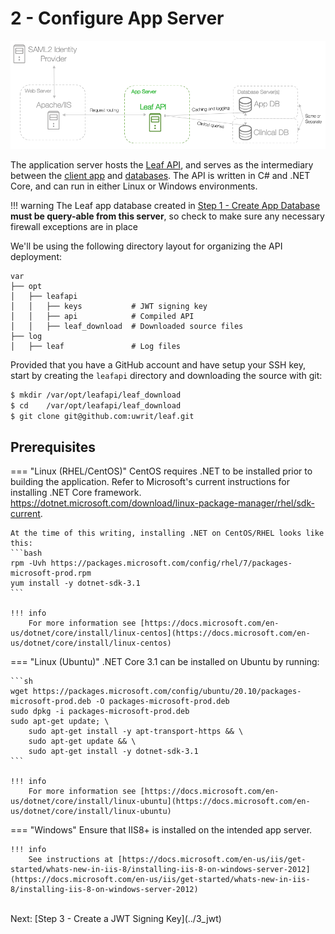 # 2 - Configure App Server

![Infra](../images/infra_app_focus.png "Architecure-Focus-Example") 

The application server hosts the <a href="https://github.com/uwrit/leaf/tree/master/src/server" target="_blank">Leaf API</a>, and serves as the intermediary between the <a href="https://github.com/uwrit/leaf/tree/master/src/ui-client" target="_blank">client app</a> and <a href="https://github.com/uwrit/leaf/tree/master/src/db" target="_blank">databases</a>. The API is written in C# and .NET Core, and can run in either Linux or Windows environments. 

!!! warning
    The Leaf app database created in [Step 1 - Create App Database](../1_app_db) **must be query-able from this server**, so check to make sure any necessary firewall exceptions are in place

We'll be using the following directory layout for organizing the API deployment:  

```
var
├── opt
│   ├── leafapi
│   │   ├── keys           # JWT signing key
│   │   ├── api            # Compiled API
│   │   ├── leaf_download  # Downloaded source files
├── log
│   ├── leaf               # Log files
```

Provided that you have a GitHub account and have setup your SSH key, start by creating the `leafapi` directory and downloading the source with git:

```bash
$ mkdir /var/opt/leafapi/leaf_download
$ cd    /var/opt/leafapi/leaf_download
$ git clone git@github.com:uwrit/leaf.git
```

## Prerequisites

=== "Linux (RHEL/CentOS)"
    CentOS requires .NET to be installed prior to building the application. Refer to Microsoft's current instructions for installing .NET Core framework.
    <a href="https://dotnet.microsoft.com/download/linux-package-manager/rhel/sdk-current" target="_blank">https://dotnet.microsoft.com/download/linux-package-manager/rhel/sdk-current</a>.

    At the time of this writing, installing .NET on CentOS/RHEL looks like this:
    ```bash
    rpm -Uvh https://packages.microsoft.com/config/rhel/7/packages-microsoft-prod.rpm
    yum install -y dotnet-sdk-3.1
    ```

    !!! info 
        For more information see [https://docs.microsoft.com/en-us/dotnet/core/install/linux-centos](https://docs.microsoft.com/en-us/dotnet/core/install/linux-centos)

=== "Linux (Ubuntu)"
    .NET Core 3.1 can be installed on Ubuntu by running:

    ```sh
    wget https://packages.microsoft.com/config/ubuntu/20.10/packages-microsoft-prod.deb -O packages-microsoft-prod.deb
    sudo dpkg -i packages-microsoft-prod.deb
    sudo apt-get update; \
        sudo apt-get install -y apt-transport-https && \
        sudo apt-get update && \
        sudo apt-get install -y dotnet-sdk-3.1
    ```

    !!! info 
        For more information see [https://docs.microsoft.com/en-us/dotnet/core/install/linux-ubuntu](https://docs.microsoft.com/en-us/dotnet/core/install/linux-ubuntu)

=== "Windows"
    Ensure that IIS8+ is installed on the intended app server.
    
    !!! info
        See instructions at [https://docs.microsoft.com/en-us/iis/get-started/whats-new-in-iis-8/installing-iis-8-on-windows-server-2012](https://docs.microsoft.com/en-us/iis/get-started/whats-new-in-iis-8/installing-iis-8-on-windows-server-2012)


<br>
Next: [Step 3 - Create a JWT Signing Key](../3_jwt)